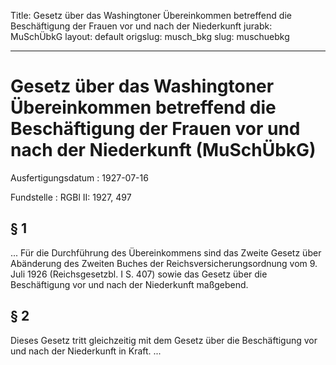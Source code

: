 Title: Gesetz über das Washingtoner Übereinkommen betreffend die Beschäftigung der
  Frauen vor und nach der Niederkunft
jurabk: MuSchÜbkG
layout: default
origslug: musch_bkg
slug: muschuebkg

---

# Gesetz über das Washingtoner Übereinkommen betreffend die Beschäftigung der Frauen vor und nach der Niederkunft (MuSchÜbkG)

Ausfertigungsdatum
:   1927-07-16

Fundstelle
:   RGBl II: 1927, 497



## § 1

... Für die Durchführung des Übereinkommens sind das Zweite Gesetz
über Abänderung des Zweiten Buches der Reichsversicherungsordnung vom
9\. Juli 1926 (Reichsgesetzbl. I S. 407) sowie das
Gesetz über die Beschäftigung vor und nach der Niederkunft
maßgebend.


## § 2

Dieses Gesetz tritt gleichzeitig mit dem Gesetz über die Beschäftigung
vor und nach der Niederkunft in Kraft. ...

